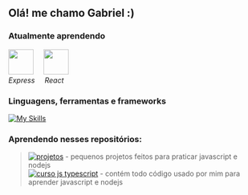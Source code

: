 ## Olá! me chamo Gabriel :)

### Atualmente aprendendo
<img src="https://cdn.jsdelivr.net/gh/devicons/devicon/icons/express/express-original.svg" height="50" />&nbsp;&nbsp;&nbsp;&nbsp;&nbsp;<img src="https://cdn.jsdelivr.net/gh/devicons/devicon/icons/react/react-original.svg" height="50" />
<br>*Express* &nbsp;&nbsp;&nbsp; *React*

### Linguagens, ferramentas e frameworks
[![My Skills](https://skillicons.dev/icons?i=js,html,css,git,github,nodejs,express,webpack,mongodb)](https://skillicons.dev)

### Aprendendo nesses repositórios:
> [![projetos](https://img.shields.io/badge/mini_projetos-7F32B3)](https://github.com/gabriel-tomas/mini-projects-javascript) - pequenos projetos feitos para praticar javascript e nodejs<br>
> [![curso js typescript](https://img.shields.io/badge/learn_javascript-B2327D)](https://github.com/gabriel-tomas/learn-javascript) - contém todo código usado por mim para aprender javascript e nodejs


          
          
          
          
          
          

          

